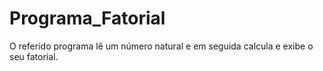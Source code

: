 # Programa_Fatorial
O referido programa lê um número natural e em seguida calcula e exibe o seu fatorial.
